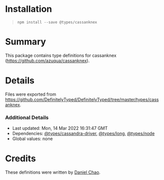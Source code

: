 # Installation
> `npm install --save @types/cassanknex`

# Summary
This package contains type definitions for cassanknex (https://github.com/azuqua/cassanknex).

# Details
Files were exported from https://github.com/DefinitelyTyped/DefinitelyTyped/tree/master/types/cassanknex.

### Additional Details
 * Last updated: Mon, 14 Mar 2022 16:31:47 GMT
 * Dependencies: [@types/cassandra-driver](https://npmjs.com/package/@types/cassandra-driver), [@types/long](https://npmjs.com/package/@types/long), [@types/node](https://npmjs.com/package/@types/node)
 * Global values: none

# Credits
These definitions were written by [Daniel Chao](https://github.com/bioball).
